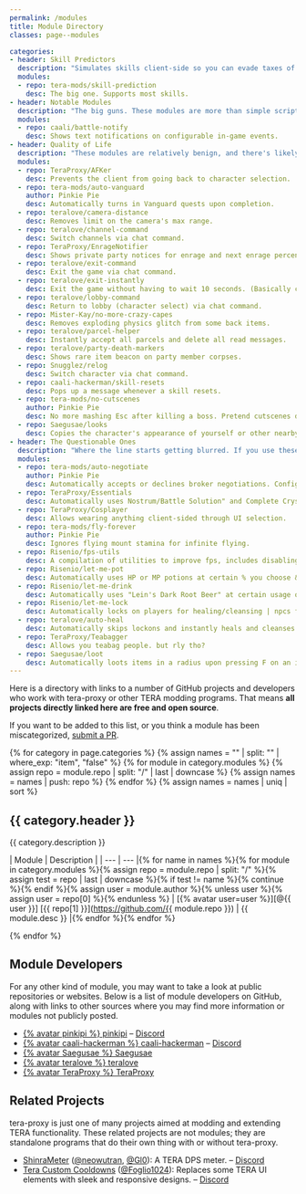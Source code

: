 ```yaml
---
permalink: /modules
title: Module Directory
classes: page--modules

categories:
- header: Skill Predictors
  description: "Simulates skills client-side so you can evade taxes of the ping variety."
  modules:
  - repo: tera-mods/skill-prediction
    desc: The big one. Supports most skills.
- header: Notable Modules
  description: "The big guns. These modules are more than simple scripts."
  modules:
  - repo: caali/battle-notify
    desc: Shows text notifications on configurable in-game events.
- header: Quality of Life
  description: "These modules are relatively benign, and there's likely little risk to using these. But they *will* make your life better, probably."
  modules:
  - repo: TeraProxy/AFKer
    desc: Prevents the client from going back to character selection.
  - repo: tera-mods/auto-vanguard
    author: Pinkie Pie
    desc: Automatically turns in Vanguard quests upon completion.
  - repo: teralove/camera-distance
    desc: Removes limit on the camera's max range.
  - repo: teralove/channel-command
    desc: Switch channels via chat command.
  - repo: TeraProxy/EnrageNotifier
    desc: Shows private party notices for enrage and next enrage percentage.
  - repo: teralove/exit-command
    desc: Exit the game via chat command.
  - repo: teralove/exit-instantly
    desc: Exit the game without having to wait 10 seconds. (Basically clicking the X button.)
  - repo: teralove/lobby-command
    desc: Return to lobby (character select) via chat command.
  - repo: Mister-Kay/no-more-crazy-capes
    desc: Removes exploding physics glitch from some back items.
  - repo: teralove/parcel-helper
    desc: Instantly accept all parcels and delete all read messages.
  - repo: teralove/party-death-markers
    desc: Shows rare item beacon on party member corpses.
  - repo: Snugglez/relog
    desc: Switch character via chat command.
  - repo: caali-hackerman/skill-resets
    desc: Pops up a message whenever a skill resets.
  - repo: tera-mods/no-cutscenes
    author: Pinkie Pie
    desc: No more mashing Esc after killing a boss. Pretend cutscenes don't even exist.
  - repo: Saegusae/looks
    desc: Copies the character's appearance of yourself or other nearby players.
- header: The Questionable Ones
  description: "Where the line starts getting blurred. If you use these and it gets noticed... Well, no promises."
  modules:
  - repo: tera-mods/auto-negotiate
    author: Pinkie Pie
    desc: Automatically accepts or declines broker negotiations. Configurable.
  - repo: TeraProxy/Essentials
    desc: Automatically uses Nostrum/Battle Solution" and Complete Crystalbind items whenever needed.
  - repo: TeraProxy/Cosplayer
    desc: Allows wearing anything client-sided through UI selection.
  - repo: tera-mods/fly-forever
    author: Pinkie Pie
    desc: Ignores flying mount stamina for infinite flying.
  - repo: Risenio/fps-utils
    desc: A compilation of utilities to improve fps, includes disabling fireworks effects.
  - repo: Risenio/let-me-pot
    desc: Automatically uses HP or MP potions at certain % you choose & has slay support.
  - repo: Risenio/let-me-drink
    desc: Automatically uses "Lein's Dark Root Beer" at certain usage of skills.
  - repo: Risenio/let-me-lock
    desc: Automatically locks on players for healing/cleansing | npcs for debuff/dps purposes.
  - repo: teralove/auto-heal
    desc: Automatically skips lockons and instantly heals and cleanses party members.
  - repo: TeraProxy/Teabagger
    desc: Allows you teabag people. but rly tho?
  - repo: Saegusae/loot
    desc: Automatically loots items in a radius upon pressing F on an item.
---
```


Here is a directory with links to a number of GitHub projects and developers who work with tera-proxy or other TERA modding programs. That means **all projects directly linked here are free and open source**.

If you want to be added to this list, or you think a module has been miscategorized, [submit a PR](https://github.com/meishuu/tera-proxy/edit/gh-pages/_pages/modules.md).

{% for category in page.categories %}
{% assign names = "" | split: "" | where_exp: "item", "false" %}
{% for module in category.modules %}
{% assign repo = module.repo | split: "/" | last | downcase %}
{% assign names = names | push: repo %}
{% endfor %}
{% assign names = names | uniq | sort %}

## {{ category.header }}

{{ category.description }}

| Module | Description |
| --- | --- |{% for name in names %}{% for module in category.modules %}{% assign repo = module.repo | split: "/" %}{% assign test = repo | last | downcase %}{% if test != name %}{% continue %}{% endif %}{% assign user = module.author %}{% unless user %}{% assign user = repo[0] %}{% endunless %}
| [{% avatar user=user %}][@{{ user }}] [{{ repo[1] }}](https://github.com/{{ module.repo }}) | {{ module.desc }} |{% endfor %}{% endfor %}

{% endfor %}

## Module Developers

For any other kind of module, you may want to take a look at public repositories or websites. Below is a list of module developers on GitHub, along with links to other sources where you may find more information or modules not publicly posted.

* [{% avatar pinkipi %} pinkipi][@PinkiePie] &ndash; [Discord](https://discord.gg/RR9zf85)
* [{% avatar caali-hackerman %} caali-hackerman][@caali] &ndash; [Discord](https://discord.gg/dUNDDtw)
* [{% avatar Saegusae %} Saegusae][@Saegusae]
* [{% avatar teralove %} teralove][@teralove]
* [{% avatar TeraProxy %} TeraProxy][@TeraProxy]

## Related Projects

tera-proxy is just one of many projects aimed at modding and extending TERA functionality. These related projects are not modules; they are standalone programs that do their own thing with or without tera-proxy.

* [ShinraMeter](https://github.com/neowutran/ShinraMeter) ([@neowutran], [@Gl0]): A TERA DPS meter. &ndash; [Discord](https://discord.gg/anUXQTp)
* [Tera Custom Cooldowns](https://github.com/Foglio1024/Tera-custom-cooldowns) ([@Foglio1024]): Replaces some TERA UI elements with sleek and responsive designs. &ndash; [Discord](https://discord.gg/anUXQTp)



[//]: # (GitHub @mention link references go below.)

[@Foglio1024]: <https://github.com/Foglio1024> "Foglio"
[@Gl0]: <https://github.com/Gl0> "Gl0"
[@Mister-Kay]: <https://github.com/mister-kay>
[@neowutran]: <https://github.com/neowutran> "Yukikoo"
[@PinkiePie]: <https://github.com/tera-mods> "Pinkie Pie"
[@Saegusae]: <http://github.com/saegusae> "Seagoose"
[@teralove]: <https://github.com/teralove>
[@TeraProxy]: <https://github.com/TeraProxy>
[@caali]: <https://github.com/caali-hackerman>